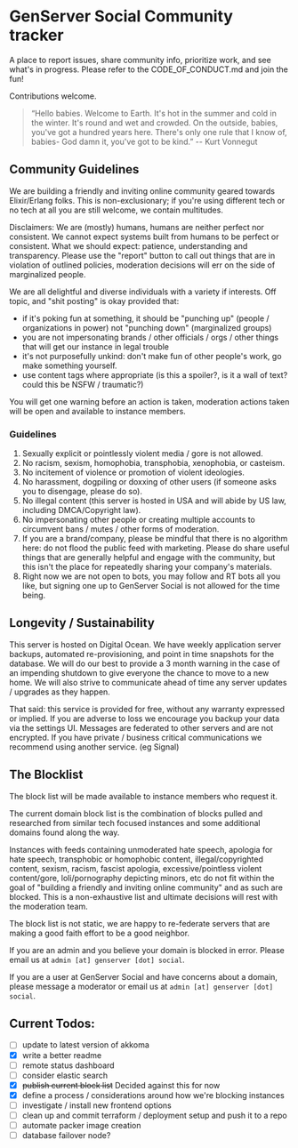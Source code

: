 # GenServer Social Community tracker

A place to report issues, share community info, prioritize work, and see what's in progress. Please refer to the CODE_OF_CONDUCT.md and join the fun!

Contributions welcome.

> “Hello babies. Welcome to Earth. It's hot in the summer and cold in the winter. It's round and wet and crowded. On the outside, babies, you've got a hundred years here. There's only one rule that I know of, babies- God damn it, you've got to be kind.”
-- Kurt Vonnegut


## Community Guidelines

We are building a friendly and inviting online community geared towards Elixir/Erlang folks. This is non-exclusionary; if you're using different tech or no tech at all you are still welcome, we contain multitudes.

Disclaimers: We are (mostly) humans, humans are neither perfect nor consistent. We cannot expect systems built from humans to be perfect or consistent. What we should expect: patience, understanding and transparency. Please use the "report" button to call out things that are in violation of outlined policies, moderation decisions will err on the side of marginalized people.

We are all delightful and diverse individuals with a variety if interests. Off topic, and "shit posting" is okay provided that:
* if it's poking fun at something, it should be "punching up" (people / organizations in power) not "punching down" (marginalized groups)
* you are not impersonating brands / other officials / orgs / other things that will get our instance in legal trouble
* it's not purposefully unkind: don't make fun of other people's work, go make something yourself.
* use content tags where appropriate (is this a spoiler?, is it a wall of text? could this be NSFW / traumatic?)

You will get one warning before an action is taken, moderation actions taken will be open and available to instance members.


### Guidelines

1. Sexually explicit or pointlessly violent media / gore is not allowed.
2. No racism, sexism, homophobia, transphobia, xenophobia, or casteism.
3. No incitement of violence or promotion of violent ideologies.
4. No harassment, dogpiling or doxxing of other users (if someone asks you to disengage, please do so).
5. No illegal content (this server is hosted in USA and will abide by US law, including DMCA/Copyright law).
6. No impersonating other people or creating multiple accounts to circumvent bans / mutes / other forms of moderation.
7. If you are a brand/company, please be mindful that there is no algorithm here: do not flood the public feed with marketing. Please do share useful things that are generally helpful and engage with the community, but this isn't the place for repeatedly sharing your company's materials.
8. Right now we are not open to bots, you may follow and RT bots all you like, but signing one up to GenServer Social is not allowed for the time being.


## Longevity / Sustainability

This server is hosted on Digital Ocean. We have weekly application server backups, automated re-provisioning, and point in time snapshots for the database.  We will do our best to provide a 3 month warning in the case of an impending shutdown to give everyone the chance to move to a new home. We will also strive to communicate ahead of time any server updates / upgrades as they happen.

That said: this service is provided for free, without any warranty expressed or implied. If you are adverse to loss we encourage you backup your data via the settings UI. Messages are federated to other servers and are not encrypted. If you have private / business critical communications we recommend using another service. (eg Signal)


## The Blocklist

The block list will be made available to instance members who request it.

The current domain block list is the combination of blocks pulled and researched from similar tech focused instances and some additional domains found along the way.

Instances with feeds containing unmoderated hate speech, apologia for hate speech, transphobic or homophobic content, illegal/copyrighted content, sexism, racism, fascist apologia, excessive/pointless violent content/gore, loli/pornography depicting minors, etc do not fit within the goal of "building a friendly and inviting online community" and as such are blocked.  This is a non-exhaustive list and ultimate decisions will rest with the moderation team.

The block list is not static, we are happy to re-federate servers that are making a good faith effort to be a good neighbor.

If you are an admin and you believe your domain is blocked in error.  Please email us at `admin [at] genserver [dot] social`.

If you are a user at GenServer Social and have concerns about a domain, please message a moderator or email us at `admin [at] genserver [dot] social`.


## Current Todos:
- [ ] update to latest version of akkoma
- [x] write a better readme
- [ ] remote status dashboard
- [ ] consider elastic search
- [x] ~~publish current block list~~ Decided against this for now
- [x] define a process / considerations around how we're blocking instances
- [ ] investigate / install new frontend options
- [ ] clean up and commit terraform / deployment setup and push it to a repo
- [ ] automate packer image creation
- [ ] database failover node?
